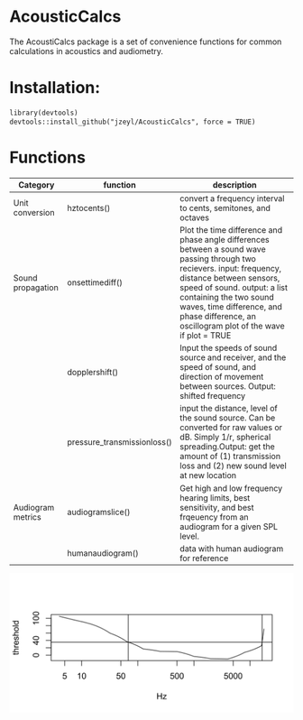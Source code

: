 # AcousticCalcs
The AcoustiCalcs package is a set of convenience functions for common calculations in acoustics and audiometry. 

# Installation:
```
library(devtools)
devtools::install_github("jzeyl/AcousticCalcs", force = TRUE)
```

# Functions
|Category|function|description|
|-----|-----|-----|
|Unit conversion|hztocents()| convert a frequency interval to cents, semitones, and octaves
|Sound propagation|onsettimediff()| Plot the time difference and phase angle differences between a sound wave passing through two recievers. input: frequency, distance between sensors, speed of sound. output: a list containing the two sound waves, time difference, and phase difference, an oscillogram plot of the wave if plot = TRUE|
||dopplershift()| Input the speeds of sound source and receiver, and the speed of sound, and direction of movement between sources. Output: shifted frequency|
||pressure_transmissionloss()| input the distance, level of the sound source. Can be converted for raw values or dB. Simply 1/r, spherical spreading.Output: get the amount of (1) transmission loss and (2) new sound level at new location|
|Audiogram metrics| audiogramslice() |	Get high and low frequency hearing limits, best sensitivity, and best frqeuency from an audiogram for a given SPL level.
||humanaudiogram()| data with human audiogram for reference 


![alt text](/audiogramslice.svg)
